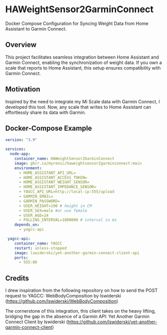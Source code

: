 # HAWeightSensor2GarminConnect

Docker Compose Configuration for Syncing Weight Data from Home Assistant to Garmin Connect.

## Overview

This project facilitates seamless integration between Home Assistant and Garmin Connect, enabling the synchronization of weight data. If you own a scale that reports to Home Assistant, this setup ensures compatibility with Garmin Connect.

## Motivation

Inspired by the need to integrate my Mi Scale data with Garmin Connect, I developed this tool. Now, any scale that writes to Home Assistant can effortlessly share its data with Garmin.

## Docker-Compose Example

```yaml
version: "3.9"

services:
  node-app:
    container_name: HAWeightSensor2GarminConnect
    image: ghcr.io/myrenic/haweightsensor2garminconnect:main
    environment:
      - HOME_ASSISTANT_API_URL=
      - HOME_ASSISTANT_ACCESS_TOKEN=
      - HOME_ASSISTANT_WEIGHT_SENSOR=
      - HOME_ASSISTANT_IMPEDANCE_SENSOR=
      - YAGCC_API_URL=http://local-ip:555/upload
      - GARMIN_EMAIL=
      - GARMIN_PASSWORD=
      - USER_HEIGHT=190 # height in CM
      - USER_SEX=male #or use female
      - USER_AGE=24 
      - POLLING_INTERVAL=1800000 # interval in ms
    depends_on:
      - yagcc-api

 yagcc-api:
    container_name: YAGCC
    restart: unless-stopped
    image: lswiderski/yet-another-garmin-connect-client-api
    ports:
      - 555:80
```


## Credits
I drew inspiration from the following repository on how to send the POST request to YAGCC:
WebBodyComposition by lswiderski (https://github.com/lswiderski/WebBodyComposition)

The cornerstone of this integration, this client takes on the heavy lifting, bridging the gap in the absence of a Garmin API:
Yet Another Garmin Connect Client by lswiderski (https://github.com/lswiderski/yet-another-garmin-connect-client)
